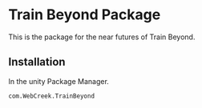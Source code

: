 # Train Beyond Package

This is the package for the near futures of Train Beyond.

## Installation

In the unity Package Manager.

```bash
com.WebCreek.TrainBeyond